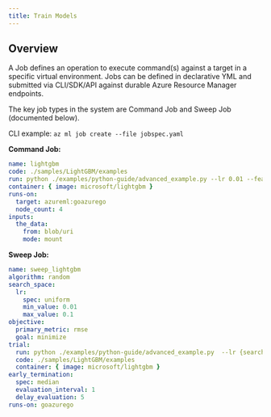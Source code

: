 ```yaml
---
title: Train Models
---
```


## Overview

A Job defines an operation to execute command(s) against a target in a specific virtual environment.
Jobs can be defined in declarative YML and submitted via CLI/SDK/API against durable Azure Resource Manager endpoints.

The key job types in the system are Command Job and Sweep Job (documented below).

CLI example: ```az ml job create --file jobspec.yaml```

**Command Job:**
```yaml
name: lightgbm
code: ./samples/LightGBM/examples
run: python ./examples/python-guide/advanced_example.py --lr 0.01 --feature_fraction 0.7 --bagging_fraction 0.6 --data {inputs.the_data}
container: { image: microsoft/lightgbm }
runs-on: 
  target: azureml:goazurego
  node_count: 4
inputs:
  the_data: 
    from: blob/uri
    mode: mount
```

**Sweep Job:**
```yaml
name: sweep_lightgbm
algorithm: random
search_space:
  lr:
    spec: uniform
    min_value: 0.01
    max_value: 0.1
objective:
  primary_metric: rmse
  goal: minimize
trial: 
  run: python ./examples/python-guide/advanced_example.py  --lr {search_space.lr} --feature_fraction 0.7 --bagging_fraction 0.6
  code: ./samples/LightGBM/examples
  container: { image: microsoft/lightgbm }
early_termination:
  spec: median
  evaluation_interval: 1
  delay_evaluation: 5
runs-on: goazurego
```
